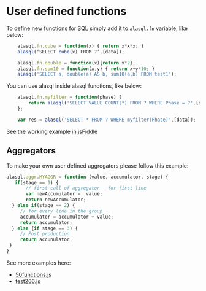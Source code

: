 # User defined functions

To define new functions for SQL simply add it to ```alasql.fn``` variable, like below:


```js
    alasql.fn.cube = function(x) { return x*x*x; }
    alasql(‘SELECT cube(x) FROM ?’,[data]);
```

```js
    alasql.fn.double = function(x){return x*2};        
    alasql.fn.sum10 = function(x,y) { return x+y*10; }
    alasql('SELECT a, double(a) AS b, sum10(a,b) FROM test1');
```




You can use alasql inside alasql functions, like below:
```js
    alasql.fn.myfilter = function(phase) {
        return alasql('SELECT VALUE COUNT(*) FROM ? WHERE Phase = ?',[data,phase]) == 2;
    };

    var res = alasql('SELECT * FROM ? WHERE myfilter(Phase)',[data]);
```
See the working example [in jsFiddle](http://jsfiddle.net/agershun/1nccgs6n/3/)


## Aggregators

To make your own user defined aggregators please follow this example:

```js
alasql.aggr.MYAGGR = function (value, accumulator, stage) {
   if(stage == 1) {
       // first call of aggregator - for first line
       var newAccumulator =  value;
       return newAccumulator;
  } else if(stage == 2) {
     // for every line in the group
     accumulator = accumulator + value;
     return accumulator;
  } else {if stage == 3) {
     // Post production
     return accunulator;  
 }
}
```

See more examples here:
* [50functions.js](https://github.com/agershun/alasql/blob/develop/src/55functions.js#L230-L339)
* [test266.js](https://github.com/agershun/alasql/blob/develop/test/test266.js)

  

